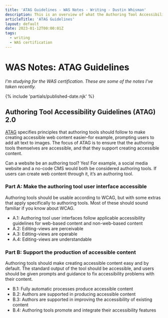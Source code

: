 ```yaml
---
title: 'ATAG Guidelines - WAS Notes - Writing - Dustin Whisman'
description: This is an overview of what the Authoring Tool Accessibility Guidelines are for and how they're structured.
articleTitle: 'ATAG Guidelines'
layout: default
date: 2023-01-12T00:00:01Z
tags:
  - writing
  - WAS certification
---
```


# WAS Notes: ATAG Guidelines

_I'm studying for the WAS certification. These are some of the notes I've taken recently._

{% include 'partials/published-date.njk' %}

## Authoring Tool Accessibility Guidelines (ATAG) 2.0

[ATAG](https://www.w3.org/WAI/standards-guidelines/atag/) specifies principles that authoring tools should follow to make creating accessible web content easier–for example, prompting users to add alt text to images. The focus of ATAG is to ensure that the authoring tools themselves are accessible, and that they support creating accessible content.

Can a website be an authoring tool? Yes! For example, a social media website and a no-code CMS would both be considered authoring tools. If users can create web content through it, it’s an authoring tool.

### Part A: Make the authoring tool user interface accessible

Authoring tools should be usable according to WCAG, but with some extras that apply specifically to authoring tools. Most of these should sound familiar if you know about WCAG.

- A.1: Authoring tool user interfaces follow applicable accessibility guidelines for web-based content and non-web-based content
- A.2: Editing-views are perceivable
- A.3: Editing-views are operable
- A.4: Editing-views are understandable

### Part B: Support the production of accessible content

Authoring tools should make creating accessible content easy and by default. The standard output of the tool should be accessible, and users should be given prompts and guidance to fix accessibility problems with their content.

- B.1: Fully automatic processes produce accessible content
- B.2: Authors are supported in producing accessible content
- B.3: Authors are supported in improving the accessibility of existing content
- B.4: Authoring tools promote and integrate their accessibility features
